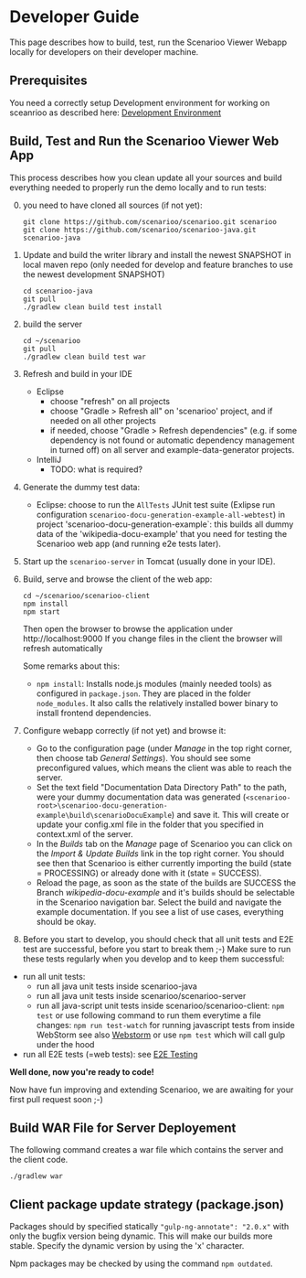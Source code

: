 # Developer Guide

This page describes how to build, test, run the Scenarioo Viewer Webapp locally for developers on their developer machine.

## Prerequisites

You need a correctly setup Development environment for working on sceanrioo as described here: [Development Environment](Development-Environment.md)

## Build, Test and Run the Scenarioo Viewer Web App

This process describes how you clean update all your sources and build everything needed to properly run the demo locally and to run tests:

0. you need to have cloned all sources (if not yet):
    ```
    git clone https://github.com/scenarioo/scenarioo.git scenarioo
    git clone https://github.com/scenarioo/scenarioo-java.git scenarioo-java
    ```

1. Update and build the writer library and install the newest SNAPSHOT in local maven repo (only needed for develop and feature branches to use the newest development SNAPSHOT)
     ```
     cd scenarioo-java
     git pull
     ./gradlew clean build test install
     ```

2. build the server
    ```
    cd ~/scenarioo
    git pull
    ./gradlew clean build test war
    ```

3. Refresh and build in your IDE
   * Eclipse 
     * choose "refresh" on all projects
     * choose "Gradle > Refresh all" on 'scenarioo' project, and if needed on all other projects
     * if needed, choose "Gradle > Refresh dependencies" (e.g. if some dependency is not found or automatic dependency management in turned off) on all server and example-data-generator projects.
   * IntelliJ
     * TODO: what is required?

4. Generate the dummy test data:
   * Eclipse: choose to run the `AllTests` JUnit test suite (Exlipse run configuration `scenarioo-docu-generation-example-all-webtest`) in project 'scenarioo-docu-generation-example`: this builds all dummy data of the 'wikipedia-docu-example' that you need for testing the Scenarioo web app (and running e2e tests later).

5. Start up the `scenarioo-server` in Tomcat (usually done in your IDE).

6. Build, serve and browse the client of the web app:
    ```
    cd ~/scenarioo/scenarioo-client
    npm install
    npm start
    ```
    Then open the browser to browse the application under http://localhost:9000
    If you change files in the client the browser will refresh automatically
    
    Some remarks about this:
    * `npm install`: Installs node.js modules (mainly needed tools) as configured in `package.json`. They are placed in the folder `node_modules`. It also calls the relatively installed bower binary to install frontend dependencies.

7. Configure webapp correctly (if not yet) and browse it:
   * Go to the configuration page (under _Manage_ in the top right corner, then choose tab _General Settings_). You should see some preconfigured values, which means the client was able to reach the server.
   * Set the text field "Documentation Data Directory Path" to the path, were your dummy documentation data was generated (`<scenarioo-root>\scenarioo-docu-generation-example\build\scenarioDocuExample`) and save it. This will create or update your config.xml file in the folder that you specified in context.xml of the server.   
   * In the _Builds_ tab on the _Manage_ page of Scenarioo you can click on the _Import & Update Builds_ link in the top right corner. You should see then that Scenarioo is either currently importing the build (state = PROCESSING) or already done with it (state = SUCCESS).
   * Reload the page, as soon as the state of the builds are SUCCESS the Branch _wikipedia-docu-example_ and it's builds should be selectable in the Scenarioo navigation bar. Select the build and navigate the example documentation. If you see a list of use cases, everything should be okay.

8. Before you start to develop, you should check that all unit tests and E2E test are successful, before you start to break them ;-) Make sure to run these tests regularly when you develop and to keep them successful:
  * run all unit tests:
    * run all java unit tests inside scenarioo-java
    * run all java unit tests inside scenarioo/scenarioo-server
    * run all java-script unit tests inside scenarioo/scenarioo-client:
      `npm test`
      or use following command to run them everytime a file changes:
      `npm run test-watch`
      for running javascript tests from inside WebStorm see also [Webstorm](./Development-Environment.md#webstorm)
      or use
      `npm test` which will call gulp under the hood
  * run all E2E tests (=web tests): see [E2E Testing](e2eTesting.md)

**Well done, now you're ready to code!**

Now have fun improving and extending Scenarioo, we are awaiting for your first pull request soon ;-)


## Build WAR File for Server Deployement

The following command creates a war file which contains the server and the client code.  

```
./gradlew war
```

## Client package update strategy (package.json)
Packages should by specified statically
``` "gulp-ng-annotate": "2.0.x" ``` with only the bugfix version being dynamic. This will make our builds more stable. Specify the dynamic version by using the 'x' character.

Npm packages may be checked by using the command ``` npm outdated ```. 

